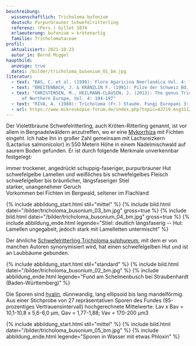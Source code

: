 ```yaml
---
beschreibung:
  wissenschaftlich: Tricholoma bufonium
  deutsch: Purpurbrauner Schwefelritterling
  referenz: (Pers.) Gillet 1874
  erlaeuterung: bufonium = krötenartig
  familie: Tricholomataceae
profil:
  aktualisiert: 2021-10-23
  autor_in: Bernd Miggel
hauptbild:
  anzeige: true
  datei: /bilder/tricholoma_busonium_01_bm.jpg
literatur:
  - text: "BAS, C. et al. (1999): Flora Agaricina Neerlandica Vol. 4: 148"
  - text: "BREITENBACH, J. & KRÄNZLIN F. (1991): Pilze der Schweiz Bd. 3: Nr. 414"
  - text: "CHRISTENSEN, M., HEILMANN-CLAUSEN, J. (2013): The genus Tricholoma. Fungi
      of Northern Europe, Vol. 4: 194-197"
  - text: "RIVA, A. (1988): Tricholoma (Fr.) Staude. Fungi Europaei 3: Nr. 12"
  - url: https://www.mikroskopie-forum.de/index.php?topic=42219.msg311223#msg311223
---
```

Der Violettbraune Schwefelritterling, auch Kröten-Ritterling genannt, ist vor allem in Bergnadelwäldern anzutreffen, wo er eine [Mykorrhiza](Mykorrhiza "Glossar") mit Fichten eingeht. Ich habe ihn in großer Zahl gemeinsam mit Lachsreizkern (Lactarius salmonicolor) in 550 Metern Höhe in einem Nadelmischwald auf saurem Boden gefunden. Er ist durch folgende Merkmale unverkennbar festgelegt:

immer trockener, angedrückt schuppig-faseriger, purpurbrauner Hut\
schwefelgelbe Lamellen und weißliches bis schwefelgelbes Fleisch\
schwefelgelber bis bräunlicher, längsfaseriger Stiel\
starker, unangenehmer Geruch\
Vorkommen bei Fichten im Bergwald, seltener im Flachland

{% include abbildung_start.html stil="mittel" %}
{% include bild.html datei="/bilder/tricholoma_busonium_03_bm.jpg" gross=true %}
{% include bild.html datei="/bilder/tricholoma_busonium_04_bm.jpg" gross=true %}
{% include abbildung_ende.html legende="Stiel: deutlich längsfaserig -- Hut: Lamellen ungegabelt, jedoch stark mit Lamelletten untermischt" %}

Der ähnliche [Schwefelritterling Tricholoma sulphureum](/pilze/tricholoma-sulphureum-schwefelritterling), mit dem er von manchen Autoren synonymisiert wird, hat einen schwefelgelben Hut und ist an Laubbäume gebunden.

{% include abbildung_start.html stil="standard" %}
{% include bild.html datei="/bilder/tricholoma_busonium_02_bm.jpg" %}
{% include abbildung_ende.html legende="Fund am Schelmenbusch bei Straubenhardt (Baden-Württemberg)" %}

Die Sporen sind [hyalin](hyalin "Glossar"), dünnwandig, lang ellipsoid bis lang mandelförmig. Aus einer Stichprobe von 27 repräsentativen Sporen des Fundes (95-prozentiges Vertrauensintervall) hochgerechnete Mittelwerte: Lav x Bav = 10,1-10,8 x 5,6-6,0 µm, Qav = 1,77-1,88; Vav = 170-200 µm3

{% include abbildung_start.html stil="mittel" %}
{% include bild.html datei="/bilder/tricholoma_busonium_05_bm.jpg" %}
{% include abbildung_ende.html legende="Sporen in Wasser mit etwas Phloxin" %}